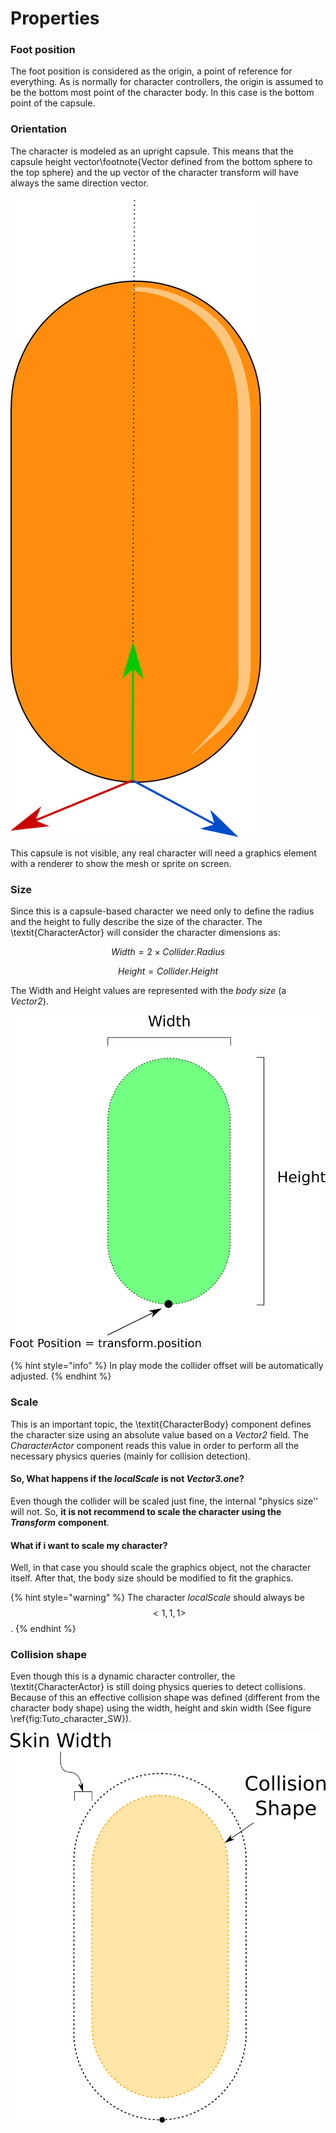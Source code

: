 # Properties

### Foot position

The foot position is considered as the origin, a point of reference for everything. As is normally for character controllers, the origin is assumed to be the bottom most point of the character body. In this case is the bottom point of the capsule.

### Orientation

The character is modeled as an upright capsule. This means that the capsule height vector\footnote{Vector defined from the bottom sphere to the top sphere} and the up vector of the character transform will have always the same direction vector.

![](../../../.gitbook/assets/capsuleupright.png)

This capsule is not visible, any real character will need a graphics element with a renderer to show the mesh or sprite on screen.

### Size

Since this is a capsule-based character we need only to define the radius and the height to fully describe the size of the character. The \textit{CharacterActor} will consider the character dimensions as:

$$
Width = 2 \times Collider.Radius
$$

$$
Height = Collider.Height
$$

The Width and Height values are represented with the _body size_ \(a _Vector2_\).

![](../../../.gitbook/assets/capsulebodydimensions.png)

{% hint style="info" %}
In play mode the collider offset will be automatically adjusted.
{% endhint %}

### Scale

This is an important topic, the \textit{CharacterBody} component defines the character size using an absolute value based on a _Vector2_ field. The _CharacterActor_ component reads this value in order to perform all the necessary physics queries \(mainly for collision detection\).

#### So, What happens if the _localScale_ is not _Vector3.one_? 

Even though the collider will be scaled just fine, the internal "physics size'' will not. So, **it is not recommend to scale the character using the** _**Transform**_ **component**.

#### What if i want to scale my character?

Well, in that case you should scale the graphics object, not the character itself. After that, the body size should be modified to fit the graphics.

{% hint style="warning" %}
The character _localScale_ should always be $$< 1, 1 , 1 >$$.
{% endhint %}

### Collision shape

Even though this is a dynamic character controller, the \textit{CharacterActor} is still doing physics queries to detect collisions. Because of this an effective collision shape was defined \(different from the character body shape\) using the width, height and skin width \(See figure \ref{fig:Tuto\_character\_SW}\).

![The collision shape of the character.](../../../.gitbook/assets/collisionshape.png)

